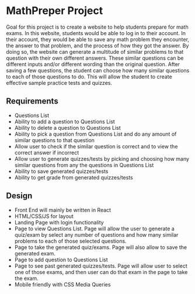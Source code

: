 # MathPreper Project

Goal for this project is to create a website to help students prepare for math exams. In this website, students would be able to log in to their account. In their account, they would be able to save any math problem they encounter, the answer to that problem, and the process of how they got the answer. By doing so, the website can generate a multitude of similar problems to that question with their own different answers. These similar questions can be different inputs and/or different wording than the original question. After saving a few questions, the student can choose how many similar questions to each of those questions to do. This will allow the student to create effective sample practice tests and quizzes. 

## Requirements

- Questions List
- Ability to add a question to Questions List
- Ability to delete a question to Questions List
- Ability to pick a question from Questions List and do any amount of similar questions to that question
- Allow user to check if the similar question is correct and to view the correct answer if incorrect
- Allow user to generate quizzes/tests by picking and choosing how many similar questions from any the questions in Questions List
- Ability to save generated quizzes/tests
- Ability to get grade from generated quizzes/tests


## Design

- Front End will mainly be written in React
- HTML/CSS/JS for layout
- Landing Page with login functionality
- Page to view Questions List. Page will allow the user to generate a quiz/exam by select any number of questions and how many similar problems to each of those selected questions.
- Page to take the generated quiz/exams. Page will also allow to save the generated exam.
- Page to add question to Questions List
- Page to see past generated quizzes/tests. Page will allow user to select one of those exams, and then user can do that exam in the page to take the exam. 
- Mobile friendly with CSS Media Queries
